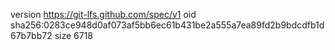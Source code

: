 version https://git-lfs.github.com/spec/v1
oid sha256:0283ce948d0af073af5bb6ec61b431be2a555a7ea89fd2b9bdcdfb1d67b7bb72
size 6718
